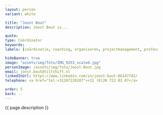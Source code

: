 ```yaml
---
layout: person
variant: white

title: "Joost Bout"
description: Joost Bout is...

quote: 
type: Coördinator
keywords:
labels: [coördinatie, coaching, organiseren, projectmanagement, professioneel bemoeial]

hideBanner: true
image: "assets/img/foto/IMG_9253_scaled.jpg"
personImage: /assets/img/foto/Joost-Bout.jpg
email: joost.bout@tiltshift.nl
linkedInUrl: https://www.linkedin.com/in/joost-bout-06147742/
telephone: <a href="tel:+31207220207">+31 (0)20 722 02 07</a>

order: 5
back: ..
---
```


{{ page.description }}
